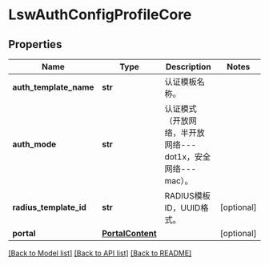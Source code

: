 # LswAuthConfigProfileCore

## Properties
Name | Type | Description | Notes
------------ | ------------- | ------------- | -------------
**auth_template_name** | **str** | 认证模板名称。 | 
**auth_mode** | **str** | 认证模式（开放网络，半开放网络---dot1x，安全网络---mac）。 | 
**radius_template_id** | **str** | RADIUS模板ID，UUID格式。 | [optional] 
**portal** | [**PortalContent**](PortalContent.md) |  | [optional] 

[[Back to Model list]](../README.md#documentation-for-models) [[Back to API list]](../README.md#documentation-for-api-endpoints) [[Back to README]](../README.md)


